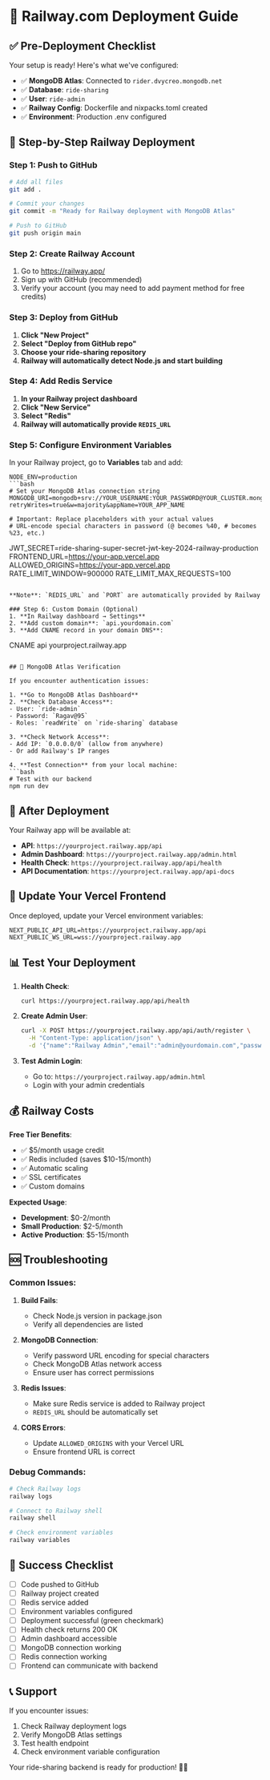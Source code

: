 # 🚂 Railway.com Deployment Guide

## ✅ Pre-Deployment Checklist

Your setup is ready! Here's what we've configured:

- ✅ **MongoDB Atlas**: Connected to `rider.dvycreo.mongodb.net`
- ✅ **Database**: `ride-sharing` 
- ✅ **User**: `ride-admin`
- ✅ **Railway Config**: Dockerfile and nixpacks.toml created
- ✅ **Environment**: Production .env configured

## 🚀 Step-by-Step Railway Deployment

### Step 1: Push to GitHub
```bash
# Add all files
git add .

# Commit your changes
git commit -m "Ready for Railway deployment with MongoDB Atlas"

# Push to GitHub
git push origin main
```

### Step 2: Create Railway Account
1. Go to https://railway.app/
2. Sign up with GitHub (recommended)
3. Verify your account (you may need to add payment method for free credits)

### Step 3: Deploy from GitHub
1. **Click "New Project"**
2. **Select "Deploy from GitHub repo"**
3. **Choose your ride-sharing repository**
4. **Railway will automatically detect Node.js and start building**

### Step 4: Add Redis Service
1. **In your Railway project dashboard**
2. **Click "New Service"**
3. **Select "Redis"** 
4. **Railway will automatically provide `REDIS_URL`**

### Step 5: Configure Environment Variables

In your Railway project, go to **Variables** tab and add:

```env
NODE_ENV=production
```bash
# Set your MongoDB Atlas connection string
MONGODB_URI=mongodb+srv://YOUR_USERNAME:YOUR_PASSWORD@YOUR_CLUSTER.mongodb.net/YOUR_DATABASE?retryWrites=true&w=majority&appName=YOUR_APP_NAME

# Important: Replace placeholders with your actual values
# URL-encode special characters in password (@ becomes %40, # becomes %23, etc.)
```
JWT_SECRET=ride-sharing-super-secret-jwt-key-2024-railway-production
FRONTEND_URL=https://your-app.vercel.app
ALLOWED_ORIGINS=https://your-app.vercel.app
RATE_LIMIT_WINDOW=900000
RATE_LIMIT_MAX_REQUESTS=100
```

**Note**: `REDIS_URL` and `PORT` are automatically provided by Railway

### Step 6: Custom Domain (Optional)
1. **In Railway dashboard → Settings**
2. **Add custom domain**: `api.yourdomain.com`
3. **Add CNAME record in your domain DNS**:
   ```
   CNAME api yourproject.railway.app
   ```

## 🔧 MongoDB Atlas Verification

If you encounter authentication issues:

1. **Go to MongoDB Atlas Dashboard**
2. **Check Database Access**:
   - User: `ride-admin`
   - Password: `Ragav@95` 
   - Roles: `readWrite` on `ride-sharing` database

3. **Check Network Access**:
   - Add IP: `0.0.0.0/0` (allow from anywhere)
   - Or add Railway's IP ranges

4. **Test Connection** from your local machine:
   ```bash
   # Test with our backend
   npm run dev
   ```

## 🎯 After Deployment

Your Railway app will be available at:
- **API**: `https://yourproject.railway.app/api`
- **Admin Dashboard**: `https://yourproject.railway.app/admin.html`
- **Health Check**: `https://yourproject.railway.app/api/health`
- **API Documentation**: `https://yourproject.railway.app/api-docs`

## 🔄 Update Your Vercel Frontend

Once deployed, update your Vercel environment variables:

```env
NEXT_PUBLIC_API_URL=https://yourproject.railway.app/api
NEXT_PUBLIC_WS_URL=wss://yourproject.railway.app
```

## 📊 Test Your Deployment

1. **Health Check**:
   ```bash
   curl https://yourproject.railway.app/api/health
   ```

2. **Create Admin User**:
   ```bash
   curl -X POST https://yourproject.railway.app/api/auth/register \
     -H "Content-Type: application/json" \
     -d '{"name":"Railway Admin","email":"admin@yourdomain.com","password":"password123","phone":"+1234567890","userType":"admin"}'
   ```

3. **Test Admin Login**:
   - Go to: `https://yourproject.railway.app/admin.html`
   - Login with your admin credentials

## 💰 Railway Costs

**Free Tier Benefits**:
- ✅ $5/month usage credit
- ✅ Redis included (saves $10-15/month)
- ✅ Automatic scaling
- ✅ SSL certificates
- ✅ Custom domains

**Expected Usage**:
- **Development**: $0-2/month
- **Small Production**: $2-5/month
- **Active Production**: $5-15/month

## 🆘 Troubleshooting

### Common Issues:

1. **Build Fails**:
   - Check Node.js version in package.json
   - Verify all dependencies are listed

2. **MongoDB Connection**:
   - Verify password URL encoding for special characters
   - Check MongoDB Atlas network access
   - Ensure user has correct permissions

3. **Redis Issues**:
   - Make sure Redis service is added to Railway project
   - `REDIS_URL` should be automatically set

4. **CORS Errors**:
   - Update `ALLOWED_ORIGINS` with your Vercel URL
   - Ensure frontend URL is correct

### Debug Commands:
```bash
# Check Railway logs
railway logs

# Connect to Railway shell
railway shell

# Check environment variables
railway variables
```

## 🎉 Success Checklist

- [ ] Code pushed to GitHub
- [ ] Railway project created
- [ ] Redis service added
- [ ] Environment variables configured
- [ ] Deployment successful (green checkmark)
- [ ] Health check returns 200 OK
- [ ] Admin dashboard accessible
- [ ] MongoDB connection working
- [ ] Redis connection working
- [ ] Frontend can communicate with backend

## 📞 Support

If you encounter issues:
1. Check Railway deployment logs
2. Verify MongoDB Atlas settings
3. Test health endpoint
4. Check environment variable configuration

Your ride-sharing backend is ready for production! 🚗✨
